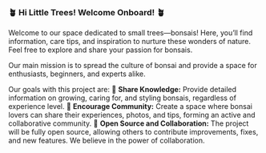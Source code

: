 ### 🪴 Hi Little Trees! Welcome Onboard! 🪴

Welcome to our space dedicated to small trees—bonsais! Here, you’ll find information, care tips, and inspiration to nurture these wonders of nature. Feel free to explore and share your passion for bonsais.

Our main mission is to spread the culture of bonsai and provide a space for enthusiasts, beginners, and experts alike.

Our goals with this project are:
🌱 **Share Knowledge:** Provide detailed information on growing, caring for, and styling bonsais, regardless of experience level.
🌱 **Encourage Community:** Create a space where bonsai lovers can share their experiences, photos, and tips, forming an active and collaborative community.
🌱 **Open Source and Collaboration:** The project will be fully open source, allowing others to contribute improvements, fixes, and new features. We believe in the power of collaboration.
